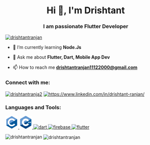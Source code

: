 <h1 align="center">Hi 👋, I'm Drishtant</h1>
<h3 align="center">I am passionate Flutter Developer</h3>

<p align="left"> <a href="https://github.com/ryo-ma/github-profile-trophy"><img src="https://github-profile-trophy.vercel.app/?username=drishtantranjan" alt="drishtantranjan" /></a> </p>

- 🌱 I’m currently learning **Node.Js**

- 💬 Ask me about **Flutter, Dart, Mobile App Dev**

- 📫 How to reach me **drishtantranjan11122000@gmail.com**

<h3 align="left">Connect with me:</h3>
<p align="left">
<a href="https://twitter.com/drishtantranja2" target="blank"><img align="center" src="https://raw.githubusercontent.com/rahuldkjain/github-profile-readme-generator/master/src/images/icons/Social/twitter.svg" alt="drishtantranja2" height="30" width="40" /></a>
<a href="https://linkedin.com/in/https://www.linkedin.com/in/drishtant-ranjan/" target="blank"><img align="center" src="https://raw.githubusercontent.com/rahuldkjain/github-profile-readme-generator/master/src/images/icons/Social/linked-in-alt.svg" alt="https://www.linkedin.com/in/drishtant-ranjan/" height="30" width="40" /></a>
</p>

<h3 align="left">Languages and Tools:</h3>
<p align="left"> <a href="https://www.cprogramming.com/" target="_blank" rel="noreferrer"> <img src="https://raw.githubusercontent.com/devicons/devicon/master/icons/c/c-original.svg" alt="c" width="40" height="40"/> </a> <a href="https://www.w3schools.com/cpp/" target="_blank" rel="noreferrer"> <img src="https://raw.githubusercontent.com/devicons/devicon/master/icons/cplusplus/cplusplus-original.svg" alt="cplusplus" width="40" height="40"/> </a> <a href="https://dart.dev" target="_blank" rel="noreferrer"> <img src="https://www.vectorlogo.zone/logos/dartlang/dartlang-icon.svg" alt="dart" width="40" height="40"/> </a> <a href="https://firebase.google.com/" target="_blank" rel="noreferrer"> <img src="https://www.vectorlogo.zone/logos/firebase/firebase-icon.svg" alt="firebase" width="40" height="40"/> </a> <a href="https://flutter.dev" target="_blank" rel="noreferrer"> <img src="https://www.vectorlogo.zone/logos/flutterio/flutterio-icon.svg" alt="flutter" width="40" height="40"/> </a> </p>

<p><img align="left" src="https://github-readme-stats.vercel.app/api/top-langs?username=drishtantranjan&show_icons=true&locale=en&layout=compact" alt="drishtantranjan" /></p>

<p>&nbsp;<img align="center" src="https://github-readme-stats.vercel.app/api?username=drishtantranjan&show_icons=true&locale=en" alt="drishtantranjan" /></p>
